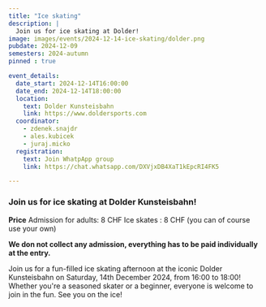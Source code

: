 ```yaml
---
title: "Ice skating"
description: |
  Join us for ice skating at Dolder!
image: images/events/2024-12-14-ice-skating/dolder.png
pubdate: 2024-12-09
semesters: 2024-autumn
pinned : true

event_details:
  date_start: 2024-12-14T16:00:00
  date_end: 2024-12-14T18:00:00
  location:
    text: Dolder Kunsteisbahn
    link: https://www.doldersports.com
  coordinator:
    - zdenek.snajdr
    - ales.kubicek
    - juraj.micko
  registration:
    text: Join WhatpApp group
    link: https://chat.whatsapp.com/DXVjxDB4XaT1kEpcRI4FK5

---
```

### Join us for ice skating at Dolder Kunsteisbahn!

**Price**
Admission for adults: 8 CHF
Ice skates : 8 CHF (you can of course use your own)

**We don not collect any admission, everything has to be paid individually at the entry.**

Join us for a fun-filled ice skating afternoon at the iconic Dolder Kunsteisbahn on Saturday, 14th December 2024, from 16:00 to 18:00! Whether you're a seasoned skater or a beginner, everyone is welcome to join in the fun. See you on the ice!
